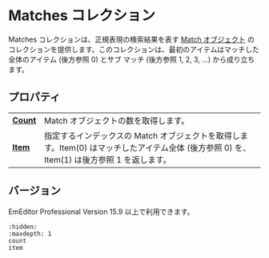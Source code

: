 # Matches コレクション

Matches コレクションは、正規表現の検索結果を表す [Match オブジェクト](../match/index) のコレクションを提供します。このコレクションは、最初のアイテムはマッチした全体のアイテム (後方参照 0) とサブ マッチ (後方参照 1, 2, 3, ...) から成り立ちます。

## プロパティ

|     |     |
| --- | --- |
| **[Count](count)** | Match オブジェクトの数を取得します。 |
| **[Item](item)** | 指定するインデックスの Match オブジェクトを取得します。Item(0) はマッチしたアイテム全体 (後方参照 0) を、Item(1) は後方参照 1 を返します。 |

## バージョン

EmEditor Professional Version 15.9 以上で利用できます。

```{toctree}
:hidden:
:maxdepth: 1
count
item
```